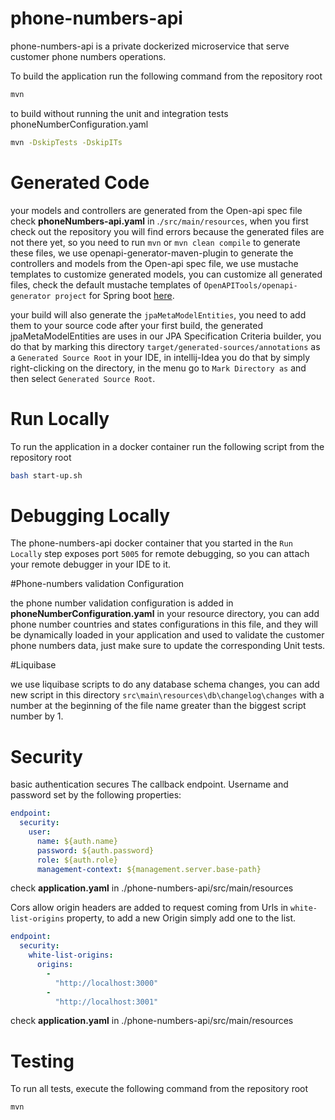 # phone-numbers-api

phone-numbers-api is a private dockerized microservice that serve customer phone numbers operations.


To build the application run the following command from the repository root

```bash
mvn
```

to build without running the unit and integration tests phoneNumberConfiguration.yaml

```bash
mvn -DskipTests -DskipITs
```

# Generated Code

your models and controllers are generated from the Open-api spec file check **phoneNumbers-api.yaml** in .`/src/main/resources`,
when you first check out the repository you will find errors because the generated files are not there yet,
so you need to run `mvn` or `mvn clean compile` to generate these files, 
we use openapi-generator-maven-plugin to generate the controllers and models from the Open-api spec file, 
we use mustache templates to customize generated models, you can customize all generated files, check the default mustache templates of `OpenAPITools/openapi-generator project` for Spring boot [here](https://github.com/OpenAPITools/openapi-generator/tree/v4.3.1/modules/openapi-generator/src/main/resources/JavaSpring).

your build will also generate the `jpaMetaModelEntities`, you need to add them to your source code after your first build,
the generated jpaMetaModelEntities are uses in our JPA Specification Criteria builder,
you do that by marking this directory `target/generated-sources/annotations` as a `Generated Source Root` in your IDE,
in intellij-Idea you do that by simply right-clicking on the directory, in the menu go to `Mark Directory as` and then select `Generated Source Root`.

# Run Locally

To run the application in a docker container run the following script from the repository root

```bash
bash start-up.sh
```

# Debugging Locally

The phone-numbers-api docker container that you started in the `Run Locally` step exposes port `5005` for remote debugging, so you can attach your remote debugger in your IDE to it.

#Phone-numbers validation Configuration

the phone number validation configuration is added in **phoneNumberConfiguration.yaml** in your resource directory,
you can add phone number countries and states configurations in this file, and they will be dynamically loaded in your application and used to validate the customer phone numbers data, just make sure to update the corresponding Unit tests.

#Liquibase

we use liquibase scripts to do any database schema changes, you can add new script in this directory `src\main\resources\db\changelog\changes` with a number at the beginning of the file name greater than the biggest script number by 1.

# Security

basic authentication secures The callback endpoint. Username and password set by the following properties:

```yaml
endpoint:
  security:
    user:
      name: ${auth.name}
      password: ${auth.password}
      role: ${auth.role}
      management-context: ${management.server.base-path}
```
check **application.yaml** in ./phone-numbers-api/src/main/resources


Cors allow origin headers are added to request coming from Urls in `white-list-origins` property,
to add a new Origin simply add one to the list.

```yaml
endpoint:
  security:
    white-list-origins:
      origins:
        -
          "http://localhost:3000"
        -
          "http://localhost:3001"
```
check **application.yaml** in ./phone-numbers-api/src/main/resources

# Testing

To run all tests, execute the following command from the repository root

```bash
mvn
```
